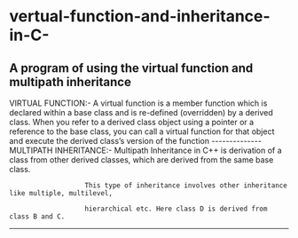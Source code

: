 # vertual-function-and-inheritance-in-C-
A program of using the virtual function and multipath inheritance
------------------------------------------------------------------------------------
VIRTUAL FUNCTION:-
                  A virtual function is a member function which is declared within a base class and is re-defined (overridden) by a derived class.
                  When you refer to a derived class object using a pointer or a reference to the base class,
                  you can call a virtual function for that object and execute the derived class’s version of the function
--------------MULTIPATH INHERITANCE:-
                       Multipath Inheritance in C++ is derivation of a class from other derived classes, which are derived from the same base class.
             
                       This type of inheritance involves other inheritance like multiple, multilevel,
               
                       hierarchical etc. Here class D is derived from class B and C.
--------------------------------------------------------------------------------------------------------------------------------------------------------

